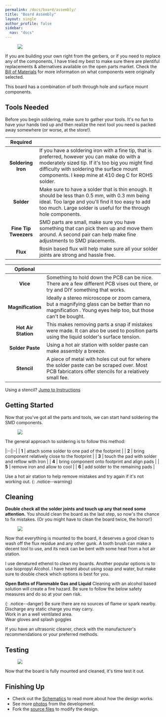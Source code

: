 ```yaml
---
permalink: /docs/board/assembly/
title: "Board Assembly"
layout: single
author_profile: false
sidebar:
  nav: "docs"
---
```


<figure style="max-width: 400px;" class="align-center">
	<img src="{{site.baseurl}}/docs/board/assembly_assets/loose_components.jpg"/>
</figure>

If you are building your own right from the gerbers, or if you need to replace any of the components, I have tried my best to make sure there are plentiful replacements & alternatives available on the open parts market. Check the [Bill of Materials]({{site.baseurl}}/docs/board/components) for more information on what components were originally selected.

This board has a combination of both through hole and surface mount components.

## Tools Needed
Before you begin soldering, make sure to gather your tools. It's no fun to have your hands tied up and then realize the next tool you need is packed away somewhere (or worse, at the store!).

| Required  |  |
|:---:|:-|
| **Soldering Iron** | If you have a soldering iron with a fine tip, that is preferred, however you can make do with a moderately sized tip. If it's too big you might find difficulty with soldering the surface mount components. I keep mine at 410 deg C for ROHS solder.
| **Solder** | Make sure to have a solder that is thin enough. It should be less than 0.5 mm, with 0.3 mm being ideal. Too large and you'll find it too easy to add too much. Large solder is useful for the through hole components.
| **Fine Tip Tweezers** | SMD parts are small, make sure you have something that can pick them up and move them around. A second pair can help make fine adjustments to SMD placements.
| **Flux** | Rosin based flux will help make sure all your solder joints are strong and hassle free.

| Optional  |  |
|:---:|:-|
| **Vice** | Something to hold down the PCB can be nice. There are a few different PCB vises out there, or try and DIY something that works.
| **Magnification** | Ideally a stereo microscope or zoom camera, but a magnifying glass can be better than no magnification . Young eyes help too, but those can't be bought.
| **Hot Air Station** | This makes removing parts a snap if mistakes were made. It can also be used to position parts using the liquid solder's surface tension.
| **Solder Paste** | Using a hot air station with solder paste can make assembly a breeze.
| **Stencil** | A piece of metal with holes cut out for where the solder paste can be scraped over. Most PCB fabricators offer stencils for a relatively small fee.


Using a stencil? [Jump to Instructions]({{site.baseurl}}/docs/board/stencil/)

## Getting Started

Now that you've got all the parts and tools, we can start hand soldering the SMD components.

<figure style="max-width: 400px;" class="align-center">
  <img src="{{site.baseurl}}/docs/board/assembly_assets/base_board_1.jpg"/>
</figure>

The general approach to soldering is to follow this method:

|:-:|:-|
| **1** | attach some solder to one pad of the footprint |
| **2** | bring component relatively close to the footprint |
| **3** | touch the pad with solder and reflow with Iron |
| **4** | bring component onto footprint and align pads |
| **5** | remove iron and allow to cool |
| **6** | add solder to the remaining pads |

Use a hot air station to help remove mistakes and try again if it's not working out.
{: .notice--warning}


## Cleaning
**Double check all the solder joints and touch up any that need some attention.** You should clean the board as the last step, so now's the chance to fix mistakes. (Or you might have to clean the board twice, the horror!)

<figure >
	<img style="display: block;margin-left: auto;margin-right: auto;" src="{{site.baseurl}}/docs/board/assembly_assets/cleaning_1.jpg"/>
</figure>

Now that everything is mounted to the board, it deserves a good clean to wash off the flux residue and any other gunk. A tooth brush can make a decent tool to use, and its neck can be bent with some heat from a hot air station.

I use denatured ethenol to clean my boards. Another popular options is to use Isopropyl Alcohol. I have heard about using soap and water, but make sure to double check which options is best for you.

**Open Baths of Flammable Gas and Liquid**
Cleaning with an alcohol based solution will create a fire hazard. Be sure to follow the below safety measures and do so at your own risk.

{: .notice--danger}
 Be sure there are no sources of flame or spark nearby.<br>
 Discharge any static charge you may carry.<br>
 Work in an a well ventilated area.<br>
 Wear gloves and splash goggles<br>

If you have an ultrasonic cleaner, check with the manufacturer's recommendations or your preferred methods.


## Testing
<figure >
	<img style="display: block;margin-left: auto;margin-right: auto;" src="{{site.baseurl}}/docs/board/assembly_assets/assembly_3.jpg"/>
</figure>

Now that the board is fully mounted and cleaned, it's time test it out.


## Finishing Up


 - Check out the [Schematics]({{site.baseurl}}/docs/board/schematics/) to read more about how the design works.
 - See more [photos]({{site.baseurl}}/gallery/) from the development.
 - Fork the [source files](https://github.com/stasiselectronics/MicroBBPS) to modify the design.
 
